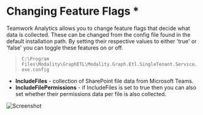 # Changing Feature Flags *

Teamwork Analytics allows you to change feature flags that decide what data is collected. These can be changed from the config file found in the default installation path. By setting their respective values to either 'true' or 'false' you can toggle these features on or off.

>`C:\Program Files\Modality\GraphETL\Modality.Graph.Etl.SingleTenant.Service.exe.config`

- **IncludeFiles** - collection of SharePoint file data from Microsoft Teams.
- **IncludeFilePermissions** - if IncludeFiles is set to true then you can also set whether their permissions data per file is also collected. 

![Screenshot](images/configFile.png)
